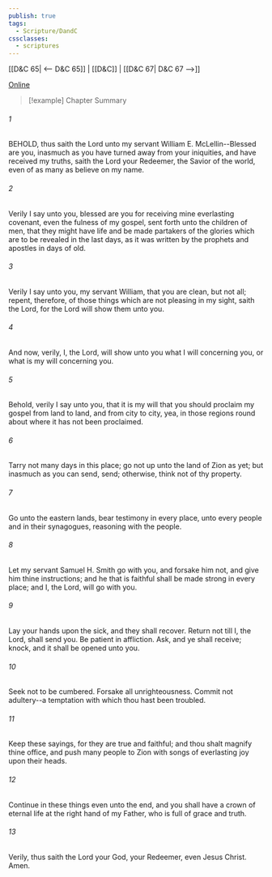 ```yaml
---
publish: true
tags:
  - Scripture/DandC
cssclasses:
  - scriptures
---
```

[[D&C 65| <-- D&C 65]] | [[D&C]] | [[D&C 67| D&C 67 -->]]

[Online](https://churchofjesuschrist.org/study/scriptures/dc-testament/dc/66?lang=eng)

>[!example] Chapter Summary
>
###### 1
BEHOLD, thus saith the Lord unto my servant William E. McLellin--Blessed are you, inasmuch as you have turned away from your iniquities, and have received my truths, saith the Lord your Redeemer, the Savior of the world, even of as many as believe on my name.
###### 2
Verily I say unto you, blessed are you for receiving mine everlasting covenant, even the fulness of my gospel, sent forth unto the children of men, that they might have life and be made partakers of the glories which are to be revealed in the last days, as it was written by the prophets and apostles in days of old.
###### 3
Verily I say unto you, my servant William, that you are clean, but not all; repent, therefore, of those things which are not pleasing in my sight, saith the Lord, for the Lord will show them unto you.
###### 4
And now, verily, I, the Lord, will show unto you what I will concerning you, or what is my will concerning you.
###### 5
Behold, verily I say unto you, that it is my will that you should proclaim my gospel from land to land, and from city to city, yea, in those regions round about where it has not been proclaimed.
###### 6
Tarry not many days in this place; go not up unto the land of Zion as yet; but inasmuch as you can send, send; otherwise, think not of thy property.
###### 7
Go unto the eastern lands, bear testimony in every place, unto every people and in their synagogues, reasoning with the people.
###### 8
Let my servant Samuel H. Smith go with you, and forsake him not, and give him thine instructions; and he that is faithful shall be made strong in every place; and I, the Lord, will go with you.
###### 9
Lay your hands upon the sick, and they shall recover. Return not till I, the Lord, shall send you. Be patient in affliction. Ask, and ye shall receive; knock, and it shall be opened unto you.
###### 10
Seek not to be cumbered. Forsake all unrighteousness. Commit not adultery--a temptation with which thou hast been troubled.
###### 11
Keep these sayings, for they are true and faithful; and thou shalt magnify thine office, and push many people to Zion with songs of everlasting joy upon their heads.
###### 12
Continue in these things even unto the end, and you shall have a crown of eternal life at the right hand of my Father, who is full of grace and truth.
###### 13
Verily, thus saith the Lord your God, your Redeemer, even Jesus Christ. Amen.




